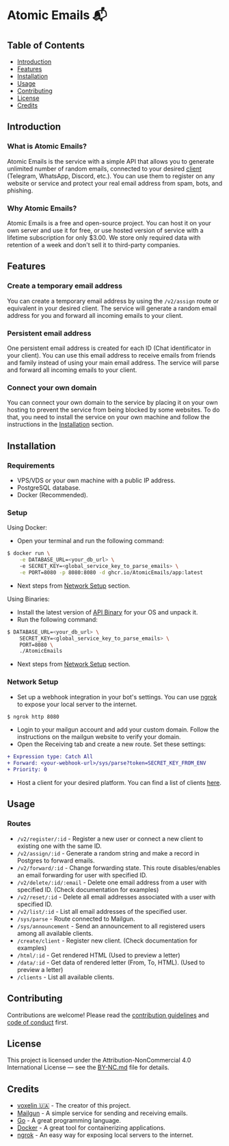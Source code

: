 # Atomic Emails 📬
## Table of Contents
- [Introduction](#introduction)
- [Features](#features)
- [Installation](#installation)
- [Usage](#usage)
- [Contributing](#contributing)
- [License](#license)
- [Credits](#credits)

## Introduction
### What is Atomic Emails?
Atomic Emails is the service with a simple API that allows you to generate unlimited number of random emails, connected to your desired [client](https://github.com/AtomicEmails/clients) (Telegram, WhatsApp, Discord, etc.). You can use them to register on any website or service and protect your real email address from spam, bots, and phishing.

### Why Atomic Emails?
Atomic Emails is a free and open-source project. You can host it on your own server and use it for free, or use hosted version of service with a lifetime subscription for only $3.00. We store only required data with retention of a week and don't sell it to third-party companies.

## Features
### Create a temporary email address
You can create a temporary email address by using the `/v2/assign` route or equivalent in your desired client. The service will generate a random email address for you and forward all
incoming emails to your client.

### Persistent email address
One persistent email address is created for each ID (Chat identificator in your client). You can use this email
address to receive emails from friends and family instead of using your main
email address. The service will parse and forward all incoming emails to your client.

### Connect your own domain
You can connect your own domain to the service by placing it on your own hosting to prevent the service from being blocked
by some websites. To do that, you need to install the service on your own machine and
follow the instructions in the [Installation](#installation) section.

## Installation
### Requirements
- VPS/VDS or your own machine with a public IP address.
- PostgreSQL database.
- Docker (Recommended).

### Setup
Using Docker:

- Open your terminal and run the following command:

```bash
$ docker run \
    -e DATABASE_URL=<your_db_url> \ 
    -e SECRET_KEY=<global_service_key_to_parse_emails> \
    -e PORT=8080 -p 8080:8080 -d ghcr.io/AtomicEmails/app:latest
```

- Next steps from [Network Setup](#network-setup) section.

Using Binaries:

- Install the latest version of [API Binary](https://github.com/AtomicEmails/art-module/releases/latest) for your OS and unpack it.
- Run the following command:

```bash
$ DATABASE_URL=<your_db_url> \
    SECRET_KEY=<global_service_key_to_parse_emails> \
    PORT=8080 \
    ./AtomicEmails
```

- Next steps from [Network Setup](#network-setup) section.

### Network Setup
- Set up a webhook integration in your bot's settings. You can use
  [ngrok](https://ngrok.com/) to expose your local server to the internet.

```bash
$ ngrok http 8080
```

- Login to your mailgun account and add your custom domain. Follow the
  instructions on the mailgun website to verify your domain.
- Open the Receiving tab and create a new route. Set these settings:

```diff
+ Expression type: Catch All
+ Forward: <your-webhook-url>/sys/parse?token=SECRET_KEY_FROM_ENV
+ Priority: 0
```

- Host a client for your desired platform. You can find a list of clients
  [here](https://github.com/AtomicEmails/clients).

## Usage
### Routes
- `/v2/register/:id` - Register a new user or connect a new client to existing one with the same ID.
- `/v2/assign/:id` - Generate a random string and make a record in Postgres to forward emails.
- `/v2/forward/:id` - Change forwarding state. This route disables/enables an email forwarding for user with specified ID.
- `/v2/delete/:id/:email` - Delete one email address from a user with specified ID. (Check documentation for examples)
- `/v2/reset/:id` - Delete all email addresses associated with a user with specified ID.
- `/v2/list/:id` - List all email addresses of the specified user.
- `/sys/parse` - Route connected to Mailgun.
- `/sys/announcement` - Send an announcement to all registered users among all available clients.
- `/create/client` - Register new client. (Check documentation for examples)
- `/html/:id` - Get rendered HTML (Used to preview a letter)
- `/data/:id` - Get data of rendered letter (From, To, HTML). (Used to preview a letter)
- `/clients` - List all available clients.

## Contributing
Contributions are welcome! Please read the
[contribution guidelines](CONTRIBUTING.md) and [code of conduct](CODE_OF_CONDUCT.md) first.

## License
This project is licensed under the Attribution-NonCommercial 4.0 International License — see the
[BY-NC.md](by-nc.md) file for details.

## Credits
- [voxelin 🇺🇦](https://github.com/voxelin) - The creator of this project.
- [Mailgun](https://www.mailgun.com/) - A simple service for sending and
  receiving emails.
- [Go](https://golang.org/) - A great programming language.
- [Docker](https://www.docker.com/) - A great tool for containerizing
  applications.
- [ngrok](https://ngrok.com/) - An easy way for exposing local servers to the
  internet.